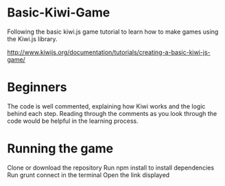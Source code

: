 # Basic-Kiwi-Game
Following the basic kiwi.js game tutorial to learn how to make games using the Kiwi.js library.

http://www.kiwijs.org/documentation/tutorials/creating-a-basic-kiwi-js-game/


# Beginners
The code is well commented, explaining how Kiwi works and the logic behind each step. 
Reading through the comments as you look through the code would be helpful in the learning process.

# Running the game
Clone or download the repository
Run npm install to install dependencies
Run grunt connect in the terminal
Open the link displayed